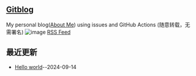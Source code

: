 ## [Gitblog](https://szhu.github.io/)
My personal blog([About Me](https://github.com/yihong0618/gitblog/issues/282)) using issues and GitHub Actions (随意转载，无需署名)
![image](https://github.com/user-attachments/assets/a168bf11-661e-4566-b042-7fc9544de528)
[RSS Feed](https://raw.githubusercontent.com/cufezhusy/szhu.github.io/master/feed.xml)

## 最近更新
- [Hello world](https://github.com/cufezhusy/szhu.github.io/issues/1)--2024-09-14
